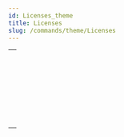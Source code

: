 ```yaml
---
id: Licenses_theme
title: Licenses
slug: /commands/theme/Licenses
---
```



||
|---|
|[<!-- INCLUDE #_command_.CHANGE LICENSES.Syntax -->](../../commands-legacy/change-licenses.md)<br/>|
|[<!-- INCLUDE #_command_.Create deployment license.Syntax -->](../create-deployment-license.md)<br/>|
|[<!-- INCLUDE #_command_.Is license available.Syntax -->](../../commands-legacy/is-license-available.md)<br/>|
|[<!-- INCLUDE #_command_.License info.Syntax -->](../../commands/license-info.md)<br/>|
|[<!-- INCLUDE #_command_.License usage.Syntax -->](../../commands-legacy/license-usage.md)<br/>|
|[<!-- INCLUDE #_command_.Refresh license.Syntax -->](../../commands-legacy/refresh-license.md)<br/>|

